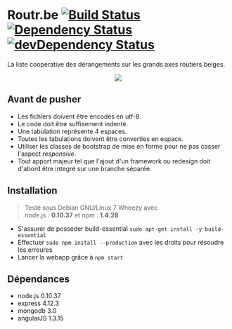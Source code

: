 # Routr.be [![Build Status](https://magnum.travis-ci.com/sCreami/routr.be.svg?token=yaRgVH99sKCMGz5Yvg8s&branch=node.js)](https://magnum.travis-ci.com/sCreami/routr.be) [![Dependency Status](https://david-dm.org/sCreami/routr.be.svg)](https://david-dm.org/sCreami/routr.be) [![devDependency Status](https://david-dm.org/sCreami/routr.be/dev-status.svg)](https://david-dm.org/sCreami/routr.be#info=devDependencies)
La liste coopérative des dérangements sur les grands axes routiers belges.

<p align="center">
  <img src="http://i.imgur.com/E1YMjBT.png"/>
</p>

## Avant de pusher
- Les fichiers doivent être encodés en utf-8.
- Le code doit être suffisement indenté.
- Une tabulation représente 4 espaces.
- Toutes les tabulations doivent être converties en espace.
- Utiliser les classes de bootstrap de mise en forme pour ne pas casser l'aspect _responsive_.
- Tout apport majeur tel que l'ajout d'un framework ou redesign doit d'abord être integré sur une branche séparée.

## Installation
> Testé sous Debian GNU/Linux 7 Wheezy avec <br>
> node.js : **0.10.37** et npm : **1.4.28**

- S'assurer de posséder build-essential `sudo apt-get install -y build-essential`
- Effectuer `sudo npm install --production` avec les droits pour résoudre les erreures
- Lancer la webapp grâce à `npm start`

## Dépendances
- node.js 0.10.37
- express 4.12.3
- mongodb 3.0
- angularJS 1.3.15
